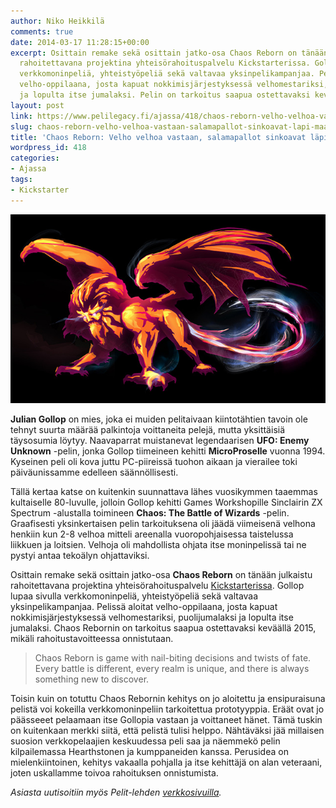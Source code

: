 ```yaml
---
author: Niko Heikkilä
comments: true
date: 2014-03-17 11:28:15+00:00
excerpt: Osittain remake sekä osittain jatko-osa Chaos Reborn on tänään julkaistu
  rahoitettavana projektina yhteisörahoituspalvelu Kickstarterissa. Gollop lupaa sivulla
  verkkomoninpeliä, yhteistyöpeliä sekä valtavaa yksinpelikampanjaa. Pelissä aloitat
  velho-oppilaana, josta kapuat nokkimisjärjestyksessä velhomestariksi, puolijumalaksi
  ja lopulta itse jumalaksi. Pelin on tarkoitus saapua ostettavaksi keväällä 2015.
layout: post
link: https://www.pelilegacy.fi/ajassa/418/chaos-reborn-velho-velhoa-vastaan-salamapallot-sinkoavat-lapi-maan
slug: chaos-reborn-velho-velhoa-vastaan-salamapallot-sinkoavat-lapi-maan
title: 'Chaos Reborn: Velho velhoa vastaan, salamapallot sinkoavat läpi maan'
wordpress_id: 418
categories:
- Ajassa
tags:
- Kickstarter
---
```


[![Chaos Reborn](/uploads/2014/03/chaosreborn.jpg)](/uploads/2014/03/chaosreborn.jpg)

**Julian Gollop** on mies, joka ei muiden pelitaivaan kiintotähtien tavoin ole tehnyt suurta määrää palkintoja voittaneita pelejä, mutta yksittäisiä täysosumia löytyy. Naavaparrat muistanevat legendaarisen **UFO: Enemy Unknown** -pelin, jonka Gollop tiimeineen kehitti **MicroProselle** vuonna 1994. Kyseinen peli oli kova juttu PC-piireissä tuohon aikaan ja vierailee toki päiväunissamme edelleen säännöllisesti.

Tällä kertaa katse on kuitenkin suunnattava lähes vuosikymmen taaemmas kultaiselle 80-luvulle, jolloin Gollop kehitti Games Workshopille Sinclairin ZX Spectrum -alustalla toimineen **Chaos: The Battle of Wizards** -pelin. Graafisesti yksinkertaisen pelin tarkoituksena oli jäädä viimeisenä velhona henkiin kun 2-8 velhoa mitteli areenalla vuoropohjaisessa taistelussa liikkuen ja loitsien. Velhoja oli mahdollista ohjata itse moninpelissä tai ne pystyi antaa tekoälyn ohjattaviksi.

Osittain remake sekä osittain jatko-osa **Chaos Reborn** on tänään julkaistu rahoitettavana projektina yhteisörahoituspalvelu [Kickstarterissa](https://www.kickstarter.com/projects/1206403106/chaos-reborn-from-the-creator-of-the-original-x-co). Gollop lupaa sivulla verkkomoninpeliä, yhteistyöpeliä sekä valtavaa yksinpelikampanjaa. Pelissä aloitat velho-oppilaana, josta kapuat nokkimisjärjestyksessä velhomestariksi, puolijumalaksi ja lopulta itse jumalaksi. Chaos Rebornin on tarkoitus saapua ostettavaksi keväällä 2015, mikäli rahoitustavoitteessa onnistutaan.



<blockquote>Chaos Reborn is game with nail-biting decisions and twists of fate. Every battle is different, every realm is unique, and there is always something new to discover.</blockquote>



Toisin kuin on totuttu Chaos Rebornin kehitys on jo aloitettu ja ensipuraisuna pelistä voi kokeilla verkkomoninpeliin tarkoitettua prototyyppia. Eräät ovat jo päässeeet pelaamaan itse Gollopia vastaan ja voittaneet hänet. Tämä tuskin on kuitenkaan merkki siitä, että pelistä tulisi helppo. Nähtäväksi jää millaisen suosion verkkopelaajien keskuudessa peli saa ja näemmekö pelin kilpailemassa Hearthstonen ja kumppaneiden kanssa. Perusidea on mielenkiintoinen, kehitys vakaalla pohjalla ja itse kehittäjä on alan veteraani, joten uskallamme toivoa rahoituksen onnistumista.

_Asiasta uutisoitiin myös Pelit-lehden [verkkosivuilla](http://www.pelit.fi/2014/03/rahoita-xcomin-tekijan-uutta-pelia/)._


